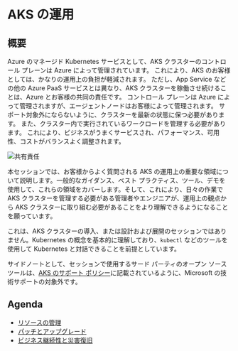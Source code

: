 # AKS の運用

## 概要

Azure のマネージド Kubernetes サービスとして、AKS クラスターのコントロール プレーンは Azure によって管理されています。
これにより、AKS のお客様としては、かなりの運用上の負担が軽減されます。
ただし、App Service などの他の Azure PaaS サービスとは異なり、AKS クラスターを稼働させ続けることは、Azure とお客様の共同の責任です。
コントロール プレーンは Azure によって管理されますが、エージェントノードはお客様によって管理されます。
サポート対象外にならないように、クラスターを最新の状態に保つ必要があります。
また、クラスター内で実行されているワークロードを管理する必要があります。
これにより、ビジネスがうまくサービスされ、パフォーマンス、可用性、コストがバランスよく調整されます。

![共有責任](./assets/shared-responsibility.png)

本セッションでは、お客様からよく質問される AKS の運用上の重要な領域について説明します。一般的なガイダンス、ベスト プラクティス、ツール、デモを使用して、これらの領域をカバーします。そして、これにより、日々の作業で AKS クラスターを管理する必要がある管理者やエンジニアが、運用上の観点から AKS クラスターに取り組む必要があることをより理解できるようになることを願っています。

これは、AKS クラスターの導入、または設計および展開のセッションではありません。Kubernetes の概念を基本的に理解しており、`kubectl` などのツールを使用して Kubernetes と対話できることを前提としています。

サイドノートとして、セッションで使用するサード パーティのオープン ソース ツールは、[AKS のサポート ポリシー](https://docs.microsoft.com/ja-jp/azure/aks/support-policies)に記載されているように、Microsoft の技術サポートの対象外です。

## Agenda

- [リソースの管理](./articles/resource-management.md)
- [パッチとアップグレード](./articles/patching-upgrade.md)
- [ビジネス継続性と災害復旧](./articles/bcdr.md)

